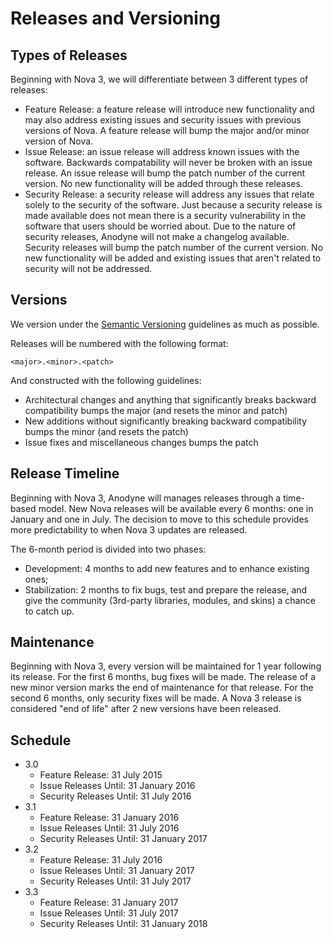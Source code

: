 # Releases and Versioning

## Types of Releases

Beginning with Nova 3, we will differentiate between 3 different types of releases:

- Feature Release: a feature release will introduce new functionality and may also address existing issues and security issues with previous versions of Nova. A feature release will bump the major and/or minor version of Nova.
- Issue Release: an issue release will address known issues with the software. Backwards compatability will never be broken with an issue release. An issue release will bump the patch number of the current version. No new functionality will be added through these releases.
- Security Release: a security release will address any issues that relate solely to the security of the software. Just because a security release is made available does not mean there is a security vulnerability in the software that users should be worried about. Due to the nature of security releases, Anodyne will not make a changelog available. Security releases will bump the patch number of the current version. No new functionality will be added and existing issues that aren't related to security will not be addressed.

## Versions

We version under the [Semantic Versioning](http://semver.org/) guidelines as much as possible.

Releases will be numbered with the following format:

`<major>.<minor>.<patch>`

And constructed with the following guidelines:

- Architectural changes and anything that significantly breaks backward compatibility bumps the major (and resets the minor and patch)
- New additions without significantly breaking backward compatibility bumps the minor (and resets the patch)
- Issue fixes and miscellaneous changes bumps the patch

## Release Timeline

Beginning with Nova 3, Anodyne will manages releases through a time-based model. New Nova releases will be available every 6 months: one in January and one in July. The decision to move to this schedule provides more predictability to when Nova 3 updates are released.

The 6-month period is divided into two phases:

- Development: 4 months to add new features and to enhance existing ones;
- Stabilization: 2 months to fix bugs, test and prepare the release, and give the community (3rd-party libraries, modules, and skins) a chance to catch up.

## Maintenance

Beginning with Nova 3, every version will be maintained for 1 year following its release. For the first 6 months, bug fixes will be made. The release of a new minor version marks the end of maintenance for that release. For the second 6 months, only security fixes will be made. A Nova 3 release is considered "end of life" after 2 new versions have been released.

## Schedule

- 3.0
	- Feature Release: 31 July 2015
	- Issue Releases Until: 31 January 2016
	- Security Releases Until: 31 July 2016
- 3.1
	- Feature Release: 31 January 2016
	- Issue Releases Until: 31 July 2016
	- Security Releases Until: 31 January 2017
- 3.2
	- Feature Release: 31 July 2016
	- Issue Releases Until: 31 January 2017
	- Security Releases Until: 31 July 2017
- 3.3
	- Feature Release: 31 January 2017
	- Issue Releases Until: 31 July 2017
	- Security Releases Until: 31 January 2018